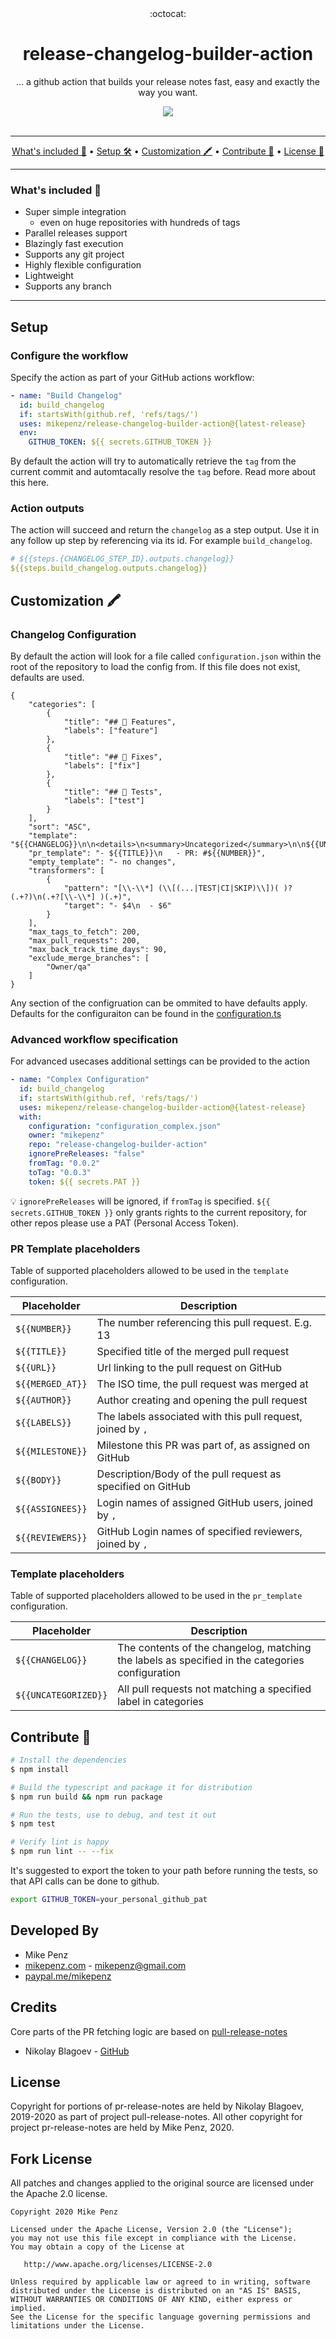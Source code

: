<div align="center">
  :octocat:
</div>
<h1 align="center">
  release-changelog-builder-action
</h1>

<p align="center">
    ... a github action that builds your release notes fast, easy and exactly the way you want.
</p>

<div align="center">
  <a href="https://github.com/mikepenz/release-changelog-builder-action/actions">
		<img src="https://github.com/mikepenz/release-changelog-builder-action/workflows/CI/badge.svg"/>
	</a>
</div>
<br />

-------

<p align="center">
    <a href="#whats-included-">What's included 🚀</a> &bull;
    <a href="#setup">Setup 🛠️</a> &bull;
    <a href="#customization-%EF%B8%8F">Customization 🖍️</a> &bull;
    <a href="#contribute-">Contribute 🧬</a> &bull;
    <a href="#license">License 📓</a>
</p>

-------

### What's included 🚀

- Super simple integration
  - even on huge repositories with hundreds of tags
- Parallel releases support
- Blazingly fast execution
- Supports any git project
- Highly flexible configuration
- Lightweight
- Supports any branch

-------

## Setup

### Configure the workflow

Specify the action as part of your GitHub actions workflow:

```yml
- name: "Build Changelog"
  id: build_changelog
  if: startsWith(github.ref, 'refs/tags/')
  uses: mikepenz/release-changelog-builder-action@{latest-release}
  env:
    GITHUB_TOKEN: ${{ secrets.GITHUB_TOKEN }}
```

By default the action will try to automatically retrieve the `tag` from the current commit and automtacally resolve the `tag` before. Read more about this here.

### Action outputs

The action will succeed and return the `changelog` as a step output. Use it in any follow up step by referencing via its id. For example `build_changelog`.

```yml
# ${{steps.{CHANGELOG_STEP_ID}.outputs.changelog}}
${{steps.build_changelog.outputs.changelog}}
```

## Customization 🖍️

### Changelog Configuration

By default the action will look for a file called `configuration.json` within the root of the repository to load the config from. If this file does not exist, defaults are used.

```
{
    "categories": [
        {
            "title": "## 🚀 Features",
            "labels": ["feature"]
        },
        {
            "title": "## 🐛 Fixes",
            "labels": ["fix"]
        },
        {
            "title": "## 🧪 Tests",
            "labels": ["test"]
        }
    ],
    "sort": "ASC",
    "template": "${{CHANGELOG}}\n\n<details>\n<summary>Uncategorized</summary>\n\n${{UNCATEGORIZED}}\n</details>",
    "pr_template": "- ${{TITLE}}\n   - PR: #${{NUMBER}}",
    "empty_template": "- no changes",
    "transformers": [
        {
            "pattern": "[\\-\\*] (\\[(...|TEST|CI|SKIP)\\])( )?(.+?)\n(.+?[\\-\\*] )(.+)",
            "target": "- $4\n  - $6"
        }
    ],
    "max_tags_to_fetch": 200,
    "max_pull_requests": 200,
    "max_back_track_time_days": 90,
    "exclude_merge_branches": [
        "Owner/qa"
    ]
}
```

Any section of the configruation can be ommited to have defaults apply.
Defaults for the configuraiton can be found in the [configuration.ts](https://github.com/mikepenz/release-changelog-builder-action/blob/develop/src/configuration.ts)


### Advanced workflow specification

For advanced usecases additional settings can be provided to the action

```yml
- name: "Complex Configuration"
  id: build_changelog
  if: startsWith(github.ref, 'refs/tags/')
  uses: mikepenz/release-changelog-builder-action@{latest-release}
  with:
    configuration: "configuration_complex.json"
    owner: "mikepenz"
    repo: "release-changelog-builder-action"
    ignorePreReleases: "false"
    fromTag: "0.0.2"
    toTag: "0.0.3"
    token: ${{ secrets.PAT }}
```

💡 `ignorePreReleases` will be ignored, if `fromTag` is specified. `${{ secrets.GITHUB_TOKEN }}` only grants rights to the current repository, for other repos please use a PAT (Personal Access Token).

### PR Template placeholders

Table of supported placeholders allowed to be used in the `template` configuration.

| **Placeholder**  | **Description**                                             |
|------------------|-------------------------------------------------------------|
| `${{NUMBER}}`    | The number referencing this pull request. E.g. 13           |
| `${{TITLE}}`     | Specified title of the merged pull request                  |
| `${{URL}}`       | Url linking to the pull request on GitHub                   |
| `${{MERGED_AT}}` | The ISO time, the pull request was merged at                |
| `${{AUTHOR}}`    | Author creating and opening the pull request                |
| `${{LABELS}}`    | The labels associated with this pull request, joined by `,` |
| `${{MILESTONE}}` | Milestone this PR was part of, as assigned on GitHub        |
| `${{BODY}}`      | Description/Body of the pull request as specified on GitHub |
| `${{ASSIGNEES}}` | Login names of assigned GitHub users, joined by `,`         |
| `${{REVIEWERS}}` | GitHub Login names of specified reviewers, joined by `,`    |

### Template placeholders

Table of supported placeholders allowed to be used in the `pr_template` configuration.

| **Placeholder**      | **Description**                                                                                 |
|----------------------|-------------------------------------------------------------------------------------------------|
| `${{CHANGELOG}}`     | The contents of the changelog, matching the labels as specified in the categories configuration |
| `${{UNCATEGORIZED}}` | All pull requests not matching a specified label in categories                                  |


## Contribute 🧬

```bash
# Install the dependencies  
$ npm install

# Build the typescript and package it for distribution
$ npm run build && npm run package

# Run the tests, use to debug, and test it out
$ npm test

# Verify lint is happy
$ npm run lint -- --fix
```

It's suggested to export the token to your path before running the tests, so that API calls can be done to github.

```bash
export GITHUB_TOKEN=your_personal_github_pat
```

## Developed By

* Mike Penz
 * [mikepenz.com](http://mikepenz.com) - <mikepenz@gmail.com>
 * [paypal.me/mikepenz](http://paypal.me/mikepenz)

## Credits

Core parts of the PR fetching logic are based on [pull-release-notes](https://github.com/nblagoev/pull-release-notes)
- Nikolay Blagoev - [GitHub](https://github.com/nblagoev/)

## License

   Copyright for portions of pr-release-notes are held by Nikolay Blagoev, 2019-2020 as part of project pull-release-notes. All other copyright for project pr-release-notes are held by Mike Penz, 2020.

## Fork License

All patches and changes applied to the original source are licensed under the Apache 2.0 license.

    Copyright 2020 Mike Penz

    Licensed under the Apache License, Version 2.0 (the "License");
    you may not use this file except in compliance with the License.
    You may obtain a copy of the License at

       http://www.apache.org/licenses/LICENSE-2.0

    Unless required by applicable law or agreed to in writing, software
    distributed under the License is distributed on an "AS IS" BASIS,
    WITHOUT WARRANTIES OR CONDITIONS OF ANY KIND, either express or implied.
    See the License for the specific language governing permissions and
    limitations under the License.
